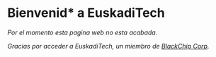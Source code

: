 # Bienvenid* a EuskadiTech
*Por el momento esta pagina web no esta acabada.*

*Gracias por acceder a EuskadiTech, un miembro de [BlackChip Corp](https://sites.google.com/view/blackchip/inicio).*
